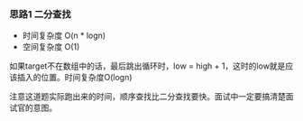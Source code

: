 ### 思路1 二分查找

- 时间复杂度 O(n * logn)
- 空间复杂度 O(1)

如果target不在数组中的话，最后跳出循环时，low = high + 1，这时的low就是应该插入的位置。时间复杂度O(logn)

注意这道题实际跑出来的时间，顺序查找比二分查找要快。面试中一定要搞清楚面试官的意图。
